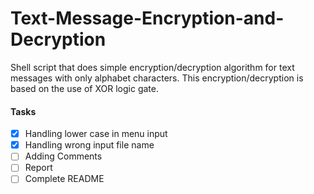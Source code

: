 # Text-Message-Encryption-and-Decryption
Shell script that does simple encryption/decryption algorithm for text messages  with only alphabet characters. This encryption/decryption is based on the use of XOR logic gate.


#### Tasks
- [x] Handling lower case in menu input
- [x] Handling wrong input file name
- [ ] Adding Comments
- [ ] Report
- [ ] Complete README 
